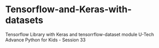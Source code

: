 # Tensorflow-and-Keras-with-datasets
Tensorflow Library with Keras and tensorrflow-dataset module U-Tech Advance Python for Kids - Session 33
